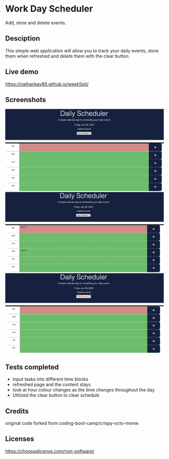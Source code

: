 # Work Day Scheduler 

Add, store and delete events. 

## Desciption

This simple web application will allow you to track your daily events, store them when refreshed and delete them with the clear button.

## Live demo

https://nathankay89.github.io/week5pjt/

## Screenshots 
 
 ![Project overview](./Assets/img/5ED1F6CC-F532-4F69-B039-D09564481DF4.jpeg)
 ![info demo](./Assets/img/8080DDFA-A097-43FC-A24E-571FE38A5E1D.jpeg)
 ![clear demo](./Assets/img/87182825-32C3-4A1E-98DB-E265364ED474.jpeg)

## Tests completed 

- Input tasks into different time blocks 
- refreshed page and the content stays 
- look at hour colour changes as the time changes throughout the day 
- Utilized the clear button to clear schedule 

## Credits 

original code forked from coding-boot-camp/crispy-octo-meme

## Licenses

https://choosealicense.com/non-software/

